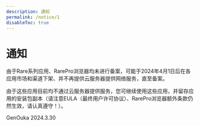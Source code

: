 ```yaml
---
description: 通知
permalink: /notice/1
disableToc: true
---
```

# 通知

由于Rare系列应用、RarePro浏览器均未进行备案，可能于2024年4月1日后在各应用市场和渠道下架、并不再提供云服务器提供网络服务，直至备案。

由于这些应用目前均不通过云服务器提供服务，您可继续使用这些应用，并留存应用的安装包副本（请注意EULA（最终用户许可协议）、RarePro浏览器额外条款仍然生效，请认真遵守！）。

GenOuka
2024.3.30